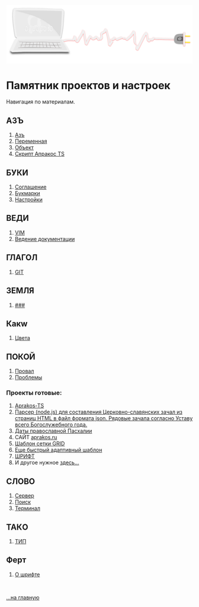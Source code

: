 <span id='navi-img' class="img" onclick="imgResize()">![img](./assets/svg/comp-2.svg)</span>

# Памятник проектов и настроек <span id="n1"></span>

<!-- - [ ] description нужно добавить общий ознакомительный (цель сайта) -->

Навигация по материалам.

## АЗЪ

1. [Азъ](az#navi)
1. [Переменная](az-peremennaya#navi)
1. [Объект](az-object#navi)
2. [Скрипт Апракос TS](az-apr-ts#navi)
<!-- 2. [My English](abc/readme) -->

## БУКИ

1. [Соглашение](buki#navi)
2. [Букмарки](buki-bukmarki#navi)
3. [Настройки](buki-set#navi)

## ВЕДИ

1. [VIM](vedi-vim#navi)
2. [Ведение документации](vedi-documents#navi)

## ГЛАГОЛ

1. [GIT](glagol-git#navi)

## ЗЕМЛЯ

1. [###](#navi)

## Какw

1. [Цвета](kakw-colors#navi)



## ПОКОЙ

1. [Провал](pokoy-proval#navi)
2. [Проблемы](problems.md#navi)


### Проекты готовые:

  1. [Aprakos-TS](https://a374ru.github.io/aprakos-ts/)
  2. [Парсер (node.js) для составления Церковно-славянских зачал из страниц HTML в файл формата json. Рядовые зачала согласно Уставу всего Богослужебного года.](https://github.com/a374ru/aprakos-json)
  3. [Даты православной Пасхалии](https://a374ru.github.io/orthodox_easter_list/)
  4. САЙТ [aprakos.ru](https://a374ru.github.io/aprakos.ru)
  5. [Шаблон сетки GRID](https://a374ru.github.io/gridmonth/)
  6. [Еще быстрый адаптивный шаблон](https://a374ru.github.io/template-grid/)
  7. [ШРИФТ](https://a374ru.github.io/fontstest/)
  8. И другое нужное [здесь…](https://github.com/a374ru?tab=repositories)


## СЛОВО

1. [Сервер](slovo-server#navi)
2. [Поиск](search-result#navi)
3. [Терминал](slovo-shell#navi)

## ТАКO

1. [ТИП](tako-type#navi)

## Ферт

1. [О шрифте](fert-font#navi)

<!-- <br>

Почитать *полностью* c полной навигацией лучше [здесь …](https://a374ru.readthedocs.io) -->

<br>

[…на главную](/)

<br>
